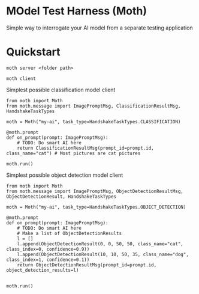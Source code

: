 
# MOdel Test Harness (Moth)

Simple way to interrogate your AI model from a separate testing application

# Quickstart

`moth server <folder path>`

`moth client`

Simplest possible classification model client
```
from moth import Moth
from moth.message import ImagePromptMsg, ClassificationResultMsg, HandshakeTaskTypes

moth = Moth("my-ai", task_type=HandshakeTaskTypes.CLASSIFICATION)

@moth.prompt
def on_prompt(prompt: ImagePromptMsg):
    # TODO: Do smart AI here
    return ClassificationResultMsg(prompt_id=prompt.id, class_name="cat") # Most pictures are cat pictures 

moth.run()
```

Simplest possible object detection model client
```
from moth import Moth
from moth.message import ImagePromptMsg, ObjectDetectionResultMsg, ObjectDetectionResult, HandshakeTaskTypes

moth = Moth("my-ai", task_type=HandshakeTaskTypes.OBJECT_DETECTION)

@moth.prompt
def on_prompt(prompt: ImagePromptMsg):
    # TODO: Do smart AI here
    # Make a list of ObjectDetectionResults
    l = []
    l.append(ObjectDetectionResult(0, 0, 50, 50, class_name="cat", class_index=0, confidence=0.9))
    l.append(ObjectDetectionResult(10, 10, 50, 35, class_name="dog", class_index=1, confidence=0.1))
    return ObjectDetectionResultMsg(prompt_id=prompt.id, object_detection_results=l)
 

moth.run()
```
